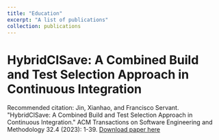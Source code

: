 ```yaml
---
title: "Education"
excerpt: "A list of publications"
collection: publications
---
```


HybridCISave: A Combined Build and Test Selection Approach in Continuous Integration
======
Recommended citation: Jin, Xianhao, and Francisco Servant. "HybridCISave: A Combined Build and Test Selection Approach in Continuous Integration." ACM Transactions on Software Engineering and Methodology 32.4 (2023): 1-39.
[Download paper here](https://academicpages.github.io/files/TOSEM23.pdf)